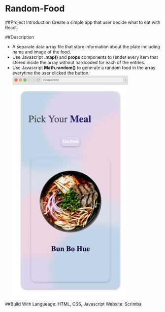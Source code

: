 # Random-Food
##Project Introduction
Create a simple app that user decide what to eat with React.

##Description
- A separate data array file that store information about the plate including name and image of the food.
- Use Javascript **.map()** and **props** components to render every item that stored inside the array without hardcoded for each of the entries.
- Use Javascript **Math.random()** to generate a random food in the array everytime the user clicked the button.
![Random Food App Image](https://github.com/chloeNgo99/Random-Food/blob/main/file/images/randomFood.png)

##Build With
Langueage: HTML, CSS, Javascript
Website: Scrimba
